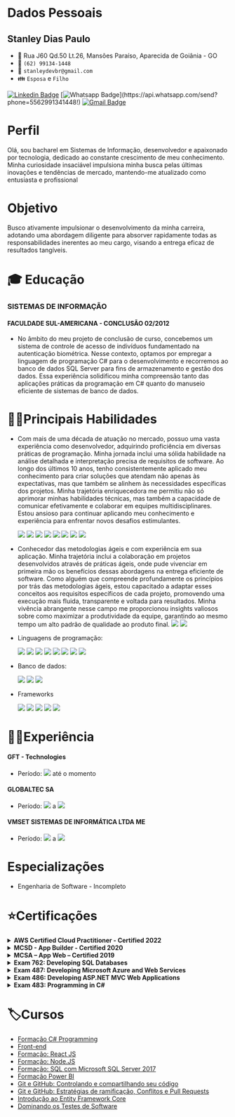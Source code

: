 # Dados Pessoais
## Stanley Dias Paulo 
* :triangular_flag_on_post: Rua J60 Qd.50 Lt.26, Mansões Paraíso, Aparecida de Goiânia - GO
* :iphone: `(62) 99134-1448`
* :email: `stanleydevbr@gmail.com`
* :family: `Esposa` e `Filho`

[![Linkedin Badge](https://img.shields.io/badge/-Linkedin-blue?style=flat-square&logo=Linkedin&logoColor=white&link=https://www.linkedin.com/in/stanleydiaspaulo/)](https://www.linkedin.com/in/stanleydiaspaulo/)
[![Whatsapp Badge](https://img.shields.io/badge/-Whatsapp-4CA143?style=flat-square&labelColor=4CA143&logo=whatsapp&logoColor=white&link=https://api.whatsapp.com/send?phone=5562991341448!)](https://api.whatsapp.com/send?phone=5562991341448!)
[![Gmail Badge](https://img.shields.io/badge/-Gmail-c14438?style=flat-square&logo=Gmail&logoColor=white&link=mailto:stanleydevbr@gmail.com)](mailto:stanleydevbr@gmail.com)

# Perfil
Olá, sou bacharel em Sistemas de Informação, desenvolvedor e apaixonado por tecnologia, dedicado ao constante crescimento de meu conhecimento. Minha curiosidade insaciável impulsiona minha busca pelas últimas inovações e tendências de mercado, mantendo-me atualizado como entusiasta e profissional

# Objetivo
Busco ativamente impulsionar o desenvolvimento da minha carreira, adotando uma abordagem diligente para absorver rapidamente todas as responsabilidades inerentes ao meu cargo, visando a entrega eficaz de resultados tangíveis.

# :mortar_board: Educação
### SISTEMAS DE INFORMAÇÃO
#### FACULDADE SUL-AMERICANA - CONCLUSÃO 02/2012
* No âmbito do meu projeto de conclusão de curso, concebemos um sistema de controle de acesso de indivíduos fundamentado na autenticação biométrica. Nesse contexto, optamos por empregar a linguagem de programação C# para o desenvolvimento e recorremos ao banco de dados SQL Server para fins de armazenamento e gestão dos dados. Essa experiência solidificou minha compreensão tanto das aplicações práticas da programação em C# quanto do manuseio eficiente de sistemas de banco de dados.

# 👨‍💻Principais Habilidades 
* Com mais de uma década de atuação no mercado, possuo uma vasta experiência como desenvolvedor, adquirindo proficiência em diversas práticas de programação. Minha jornada inclui uma sólida habilidade na análise detalhada e interpretação precisa de requisitos de software. Ao longo dos últimos 10 anos, tenho consistentemente aplicado meu conhecimento para criar soluções que atendam não apenas às expectativas, mas que também se alinhem às necessidades específicas dos projetos. Minha trajetória enriquecedora me permitiu não só aprimorar minhas habilidades técnicas, mas também a capacidade de comunicar efetivamente e colaborar em equipes multidisciplinares. Estou ansioso para continuar aplicando meu conhecimento e experiência para enfrentar novos desafios estimulantes.

    <img src="https://img.shields.io/badge/%20-OOP-green"/>
    <img src="https://img.shields.io/badge/%20-SOLID-blue"/>
    <img src="https://img.shields.io/badge/-Clean%20Code-lightgrey"/>
    <img src="https://img.shields.io/badge/%20-Design%20Patterns-orange"/>
    <img src="https://img.shields.io/badge/%20-DDD-yellowgreen"/>
    <img src="https://img.shields.io/badge/%20-CQRS-blue"/>
    <img src="https://img.shields.io/badge/%20-TDD-lightgrey"/>
    <img src="https://img.shields.io/badge/%20-BDD-brightgreen"/>
* Conhecedor das metodologias ágeis e com experiência em sua aplicação. Minha trajetória inclui a colaboração em projetos desenvolvidos através de práticas ágeis, onde pude vivenciar em primeira mão os benefícios dessas abordagens na entrega eficiente de software. Como alguém que compreende profundamente os princípios por trás das metodologias ágeis, estou capacitado a adaptar esses conceitos aos requisitos específicos de cada projeto, promovendo uma execução mais fluida, transparente e voltada para resultados. Minha vivência abrangente nesse campo me proporcionou insights valiosos sobre como maximizar a produtividade da equipe, garantindo ao mesmo tempo um alto padrão de qualidade ao produto final. <img src="https://img.shields.io/badge/SCRUM-blue"/> <img src="https://img.shields.io/badge/KAMBAN-red"/>
* Linguagens de programação:

    <img src="https://img.shields.io/badge/%20-C%23-green"/>
    <img src="https://img.shields.io/badge/%20-Delphi-lightgrey"/>
    <img src="https://img.shields.io/badge/%20-VB6-yellowgreen"/> 
    <img src="https://img.shields.io/badge/%20-TypeScript-blue"/>
    <img src="https://img.shields.io/badge/%20-Java%20Script-yellow"/>
    <img src="https://img.shields.io/badge/%20-NodeJS-green"/>
    <img src="https://img.shields.io/badge/%20-HTML5-red"/>
    <img src="https://img.shields.io/badge/-CSS3-blue"/>
* Banco de dados:

    <img src="https://img.shields.io/badge/Microsof-SQL%20Server-yellow"/>
    <img src="https://img.shields.io/badge/%20-Oracle-red"/>
    <img src="https://img.shields.io/badge/%20-MySQL-blue" />

* Frameworks

    <img src="https://img.shields.io/badge/EntityFramework-Core-blue"/>
    <img src="https://img.shields.io/badge/ASP.NET-MVC5-green"/>
    <img src="https://img.shields.io/badge/ASP.NET-Core-blue"/>
    <img src="https://img.shields.io/badge/Angular-7%2B-red"/>
    <img src="https://img.shields.io/badge/React-JS-orange"/>
    

# 👨‍💼Experiência
#### GFT - Technologies
* Período:   <img src="https://img.shields.io/badge/09-2021-green" /> até o momento

#### GLOBALTEC SA
* Período: <img src="https://img.shields.io/badge/09-2010-green"/> a <img src="https://img.shields.io/badge/09-2021-red" />

#### VMSET SISTEMAS DE INFORMÁTICA LTDA ME
* Período: <img src="https://img.shields.io/badge/05-2010-green"/> a <img src="https://img.shields.io/badge/08-2010-red"/>

# Especializações
* Engenharia de Software - Incompleto

# ⭐Certificações
<details>
    <summary><b>AWS Certified Cloud Practitioner - Certified 2022</b></summary>
        <table>
            <tr><td><a href="https://www.credly.com/badges/4c77d0a9-7df1-4fd0-b962-904c1db3d287?source=linked_in_profile">Verificar</a></td></tr>
            <tr>
                <td>
                    <img src="/certificacao/badges/aws_cloud_practitioner.png" width="200" height="200" />
                </td>
            </tr>
        </table>       
</details>

<details>
    <summary><b>MCSD - App Builder - Certified 2020</b></summary>
        <table>
            <tr><td><a href="https://www.youracclaim.com/badges/9ea715fb-7ca6-41ad-aa98-588a4133c1a5/linked_in_profile">Verificar</a></td></tr>
            <tr><td><img src="/certificacao/badges/MCSD-App_Builder.png" width="200" height="200"></td></tr>
        </table>       
</details>

<details>
    <summary><b>MCSA – App Web – Certified 2019</b></summary>
        <table>
            <tr><td><a href="https://www.youracclaim.com/badges/a04d7fa8-4da3-41b7-97f9-48379b81339d/linked_in_profile">Verificar</a></td></tr>
            <tr><td><img src="/certificacao/badges/MCSA-Web-Applications-2019.png" width="200" height="200"></td></tr>
        </table>       
</details>

<details>
    <summary><b>Exam 762: Developing SQL Databases</b></summary>
        <table>
            <tr><td><a href="https://www.youracclaim.com/badges/3f3634c0-d0de-4bd7-a092-10fed5fa77ef?source=linked_in_profile">Verificar</a></td></tr>
            <tr><td><img src="/certificacao/badges/Developing_SQL_Databases-01.png" width="200" height="200"></td></tr>
        </table>       
</details>

<details>
    <summary><b>Exam 487: Developing Microsoft Azure and Web Services</b></summary>
        <table>
            <tr><td><a href="https://www.youracclaim.com/badges/fc708740-03c3-4c77-8f65-daf7d873e816">Verificar</a></td></tr>
            <tr><td>
                <img src="/certificacao/badges/Developing_Microsoft_Azure_and_Web_Services-01.png" width="200" height="200">
            </td></tr>
        </table> 
</details>

<details>
    <summary><b>Exam 486: Developing ASP.NET MVC Web Applications</b></summary>
        <table>
            <tr><td><a href="https://www.youracclaim.com/badges/3080933a-2efa-4324-aa62-b3514d48a706">Verificar</a> </td></tr>
            <tr><td><img src="/certificacao/badges/Developing_ASP.NET_MVC_Web_Applications-01.png" width="200" height="200"></td></tr>
        </table>       
</details>

<details>
    <summary><b>Exam 483: Programming in C#</b></summary>
        <table>
            <tr><td><a href="https://www.youracclaim.com/badges/12f84070-acee-482d-8cd2-a41d742243e3">Verificar</a></td></tr>
            <tr><td><img src="/certificacao/badges/Programming_in_C_23-01.png" width="200" height="200"></td></tr>
        </table>       
</details>

# 🏷️Cursos
* [Formação C# Programming](/cursos/formacao_csharp_programming.md)
* [Front-end](/cursos/formacao_front_end.md)
* [Formação: React JS](/cursos/formacao_react_js.md)
* [Formação: Node.JS](/cursos/formacao_node_js.md)
* [Formação: SQL com Microsoft SQL Server 2017](/cursos/formacao_sql_server_2017.md)
* [Formação Power BI](/cursos/formacao_power_bi.md)
* [Git e GitHub: Controlando e compartilhando seu código](/cursos/git_github_controle.md)
* [Git e GitHub: Estratégias de ramificação, Conflitos e Pull Requests](/cursos/git_github_estrategias.md)
* [Introdução ao Entity Framework Core](/cursos/introducao_entityframeworkcore.md)
* [Dominando os Testes de Software](/cursos/dominando_teste_sowftware.md)
